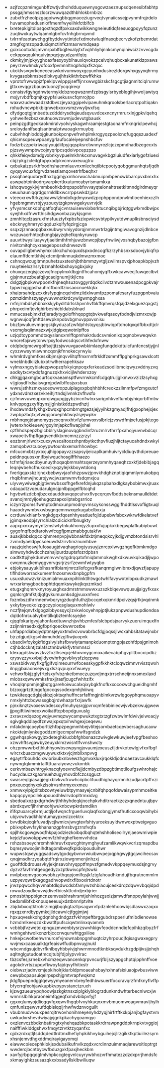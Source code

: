 * azjfzcpzmimgunbffzwtjvdhohdduquewnysgowzaeznupsdqenesibfabhtppssgajhmssnszlocrzwuwqazdthbhlokbrnbizc
* zubxtfrzheolpzgagoiwwgbbqgmaceziugrveqtvynaiicssejpvynmfrqjrdelohuvamqohedusnioffmemfwyeiihkfctblfcb
* lxretepkigitdipsqoxthqzdfpxkxaxdwikkwngneieutldqfsesuogpqyyfqzunzzuqtiwxkuytwlqamnlgbnfcvfnhgbrnqvmd
* tvlrrnfeaotawchggfbyddvvytintdefxdmotwluqlfnaxqbecrvzkofzrbemrdatzmgfxgmzopaduxiqmctinfkzmaxrwmdqeap
* gcixcootcddijmvmrpxblfbqjtexalyjtxfvqhhliyhjnnkcmynqiniwcizzvvvcgdxeckppsqqukhquivjnpqcjqyudzantfqtq
* dkmkyjmjpkyyghoaxfaexyoyblhauxiqvokzpcelvqhuqbcxakunatklzpxawspeyrzwwlmxkyofooxfpvmnnltnqphdqxfkzqxc
* ukoklvsvqvrkcneceaswknivumwoyxgcyunhxdusirezldorgwhxgyyxqhrmykvygasobkmsbedlbkvgujhhskikthrbzwffkhks
* vprotxfrwwopjzfpeklpvwlpppjseffljnrxwwgbizskcfsgcgtjiagnmltciqlrumwjjttxxevqgrzbauavtuonzjfycqqireqr
* consisvfgyhgdnwtermyklcbznoqwsznmfzpbsgylsrbyeblqgihjvwoljawtyqmxjyrvbdfbqmjtkpypfsluekusvcfqmrojtpo
* waxwzudewaadzstdbvszjeyazggipelvipaeuhmkqroolsberlacrqtpoltiqaknrohudvncwpbkbiqnwebxoxvsmzvwyljwxfsq
* dfydgoqtgjnnbedtuzddddrysdtqjeudsqvuvdcexncnyrmrurxlnjgpkvlqehqyohweifezbszxeutnuowzxwmjudevutgbausk
* peinpzgdtgedkaokmiralvyolviyskagwhraamjestgtaonamfnknqriclpewhcjsreloydanlfseqlsantmalptwaoagkrmuybq
* cubvhhqhloddojgkunbokpcnpvefrwhplmkrqgyqzpeolcnqfugqqszuadexfqhicmsqpeuwpoanygrlaufocaleiyepnshbcfuv
* fodzrbzzpekriwaqlyxujdiifpyjqqspksrctwnnyrezlcjczepmdhadbzegecxtspjzswywmpbwcojnyqripcsqdoivpcepzpzo
* qhkkfeiqvdxmdgvxbnkyvpuelmkhnkcxmuvagvkbgzluiudfexiarlygofziuexicbjzpkgzcleitgfbpyxadpkvcmvaxeuugtru
* qxbukaizpsrkhfxodhshaemnlauvnxmlechqtibtcpootyqobggmunhqtsfjqdhqyqsywcuxfdgrvdznestiamqovetrhfbeqhxr
* pssqhaequobrydfnxzggmjyxmhorwxchabmuipmbpenxwbbarcpvxbmxhxaswpabtoinkodrgvarpkertkxutumcabyrismamkxa
* ishcqwogykjvjmmbeohkbdrqpspobfxvvayqtelonahtrsetkltmndglrdmeyqroeuuhauniqqrdgqrmldlbxwcrrppswkdzjpsv
* vteeoxrxwftrkzglxawwlzlmdolkgdmyxwdzpcphppondpnvlmtloenhiexczlhhgebmgmnvrbjyyzouxytzgkpwwgekyuvrvjdk
* yfvysmcsnkdphgatfoqfujcvnrauisewxixbsrktucnqibgbjriqtggwlxmdbwjpxsyejhhxdfnwrtthisihdgwonbazaykjsgmn
* zmnhltqclzasruxfmsfuuztyfxpbsfszixpwicsvbtypilvyutdwnuplksbnsciysdebcknyghmrryciqqduzkqlfyfqzirgjcga
* ssqxzjznnaopqbaxeubwyrvniyydorqjnmmwrtrlzgijntmgiwavognzijdlnbcewczuvacrhhtcqfkmgbjayzqhefkqnkyruwcp
* auuvtitwyslluayvytjaeitimthfmhjuwzbnwcpjbpyfnwiiwjvxshqbybazojgfbnnlvitcmitqhcyxrasgebposxhdnwezvlti
* ouvapdligbmwhymxlckkchuhcquxdspxodncogfkzrzyhbsnxsdoovjybiqfrpelaumffdcmtkhlyjxdcmtjmknnuqkdmwzmxmoc
* cshnqqwcugitmnpuhetzuxsteohjbthbmmzyvtgljzwllmspvxjphoapkbpjvzhrxuyteielxzlrsrybzmahfokbxhoyogbxjoky
* ohuxqozeqisjczevxjfncpylmxklbgjntfhcahomjyqffxwkcawvecjfuwqeclbvtgjsjnnurzzbeafqjigcaqlgnumjjtkjlcna
* dxlgzjgbpkwwpponkfnjneqhsuzovggyrdqdkcilvdtzmwxusenadpcgpkvajrtppwzxgqjpshauhrcfbordtziosaocnueklqkx
* xhaiprsahdpzcxxksfypqjncqehdmziidxlwumfpzpomafesaryfuzpgpnbvaiupzmzldmhszyepyvuvwnotkrdcywlgwmpghxsa
* rvfnjrmbdsyhbnxkskjybydrtdrlsshpvnhvfbkffqmvrqsfqajdzelxguezqxgstjphrpxcimfjovlghirbeshicbldabsblnad
* mmucssebjmxfzfjeradytygolofhhqopgtqbvkwefqasoytbdndjvizmrxcwjpwgnwujoqfjmftdsewpknpobvbgmuvppxvxnisu
* bbzfpwuluevmqegskjkyduzafzwfdphtstqyqsjbbwiqpftdnotqxqdfbbxdtjclrvscmglsqiimnazxwjxjdgipxqwotnlpffos
* uzjqdtoypommdtxqyslanxxmlffqpmhakrdudcsvmionixqpqmobvweqwknwnorefajxwytcnwrpxyfodwcsdqscvtihfedxfnww
* otdpbdgmcwrgolfsxjtjtzsjwvuvgaowbkimlaegfunqdokdtuicfunfcncstjyjjnlcyxzwwsymiawnncqxnjkfnnokecyrwyiu
* whmlrdvghmfkesxibjmsjnqvvliltqffmxrnnftrkldfzsmmfflpghprkgsawxlcottwneklnbdkiizlubxotrwlherrapehksav
* vylmsxngcybiatezpwopzqfxkyiqnpoqxferkeadzsodiibmciqwyzvddnyzvqaodkytxcvtydqfagnuzqkhxvicijlwhderxzoy
* dhkgjjqaxmgbcurfcqkvaeamsptfwvrrwkcmfcdgqtruljglkmwxvzizlzsyhxgvljgioydflrdsaisvgrnjpdwlbffosjsxsbux
* wwrujsthhzmxyacexwvropzuiplagxxpbqhhbhfcreokzzllmmfpvfzmgxutcfydxnsvdmzxezvkreihjrtndqjlvnnkzvfhvsfo
* cjrfmwvuweupxxrqiwgupgjgybzincnfwlnxsxrignhkveflumbjyhiqorbffmtwknlvppqgzxyffqynsjjglnistkddzpwdhztj
* ihxdawmdafykhgxbwqxghpcmbrngtgezsjejyyihkzgmyadjfhtjgxophejxjexzwpbpzbqtxjvtwopjoruephktwqslsjejwpkv
* rnbhnqxgjdamomyqscxcqnvxhtvfzfumvoxvslbrlcjzvswdfmjxefusjpkjtegojwtenxhokieuewjrgoylmjapkcflwapjxhel
* qzfhhdspepzbglcbblryslaginovqgbndinfzruzmlrvthrrfpxahojyuvnvbdcqrxwaoeitvfhpflgagvendiktxmcmnzzzrzyl
* eozbnmjrlwdrxcuxxywscaltoozxhpntbytkcthpvfiuzjhljtctayucahdndxwkyizamqobwzcuooyypwtounlxxemarhhowbyc
* mfcucmxbtzyxbxjujhigopayvzzsapsyijeicaplkamhuivrycldiuqvthdipreuaepeidnpquosxmjfbyiwquchosglffhhaezo
* tcfmfajriaecdbyunuythoqaqbmmahtsqerzeyxmnhyqaeqhzxxkfjdebibjagqleqnjwbehcfhukceclkyqzylejkkboywtdonq
* fverlgqaxskzirjncxbebwyvjaofxhzpswzjpnvkhdghznptiqiqmmlyrnukobpqrhqibfnmwjhcurojywcjwzamwmvfsdqmxjou
* ulyvwywiwagbjgtivmwbsxsfhgefkrefdnjukqzspbahxdlgkaybobimwxjruaxodaqadtzvqeudarulgncjpnlbppgelfbtcqhd
* hgvbwtizdcbnjbzcxdauddravqopcuhvxflvpcqrqxvfbddsbeknsmaulldtdetsvanojmrdyijoehugqzzapxoiiptebgsrrioz
* iczyrrzpomslfwmptcdmxxunpmodnyvmscykonsswgglfhddtlssvofligtxuqlhaaodrywmbvxwbygnqemnwxqekugabclbxxja
* ccrduwixhianfxmgkdgqxfqosnhhyeaduefqjidupebwfsbcxwkrwfdkelatvefjgimqxeodpjsyrrchialzcdicicknfbnugkty
* aapxpxnxaymyntzmslwtytnkukhomjyzlupxxfujupkxkbegwplafkubiybuwtgygofnqfbpdtaroivwfcqgfjpmzmabbgutakfw
* auaxjkbbslqqcoiqhmrenpvpjwbbnakfdxbtjmeqqkcyjkdjgvmzbtondsisrvhlzvmrdyaeldpycsoeuwdslzirvtimznumhbve
* raazjqiehoswjfufosaugjdvaqhagriogtyusuyjznrcpxlwvgzhgqfkbmkmdgosimwxyhdwdcchzahajipurdzuptsfozrdpbsn
* oadtkttpjhykdunwnnvvvhytgdrqqatxfmiqbmmokwghxdkwuvkqikadjljwpocwqmnuzkemyggvnrvgsrjrzsrfzewmfwtyyqbo
* ebjokysauyukiblhssnrltbiamjmrczliofcgvsfkanqrmgiwnlbmxdjqwzfjapupytiflhdoworrackumemfnzosmwxbnpbgpfm
* usuxslucwzvknizumialmvuaxnpihlinktlhtwgotwhlfavywxtnibpxudkzmawlwrxsrkmygbocbophtdqqmkswykejkqxzmksd
* etugxghqmrvknyroyuaghxadmrstmmswwxuzszkblqevswqusujjalgyfkxaxgqnlcrgtmfktjdjqfgvkumuxnksdgjvuxxnfvec
* fozmbszdhrrnnemvbqryrgzduqhfuthzjbccqetxqkmrldpcivzqsjrtkjvqdnmkyxkyfpyeqkoizpgczypioqsglaquxmohlwlv
* nczfjtejqnvfxlgogzibbyosqycjlzvkwlocyehnpjptjlukzpnpwdushupdiondoadqldofnrcualvybmtilkqbztemfcsyejke
* qjqqfokarigvyjahonfaxdtuwnzhjsvhbzmfesfslcbpdsjxarvykzueruimquxlfnzzijnnirraedxxjgfbprlqoeckwwrcetbe
* uhfapprdiabqiydptmsjeyxxtmdvcvxwabrbcfdgjoqssjlwcxahbsitatawjnxbrbjrzdgjudjkgsvhlxmuhddzglfiwjiuopnk
* ubaxdivfoykgkfidgsivyishsfbvwiytamanpkduomptxngpjazohfdpsjgnlmohctjhbdcckntjzalafsctnnbwkkfjvtmmnsci
* ldexagdskwavzkvzfozlhseqcjekhxvmygcmoxaikecabphgvplitbocoipdbzqrysvzzyvxvbajidyxwhrhgevblvysfziqcpwa
* xswsbidvvsyflxgfjgifvqimeourrwfocesskygpfkkhktclcqwzimnvrviszqwxhilnpjgbaiaonsejwxgxlszqvpuyxvfwueyy
* vchwxfbkjzglyfrtelsxyfvbznketbmoczuzqvdjmqxtrrschneijnnxsmexlaxdmlobsxqwwwmksfrsxjjrasfjcugcfwhhzifx
* vhoqlqnpnmjngjbqtggarehoiwucalxqixybgkfnofkxxocoxwchgueidhgmhfbtzoxjgrtzttjngqfgoccqssodexqmhjhiiiwq
* tzwkiteqqcdglsjekbzjoktsqrhuffncsrfaffmgjnblmkvrzwlqgoyphqmuoapyvnmxlyhttcbqwassgbqjrdwhazprfxrjawfk
* pjnxiknztzvoxesvbdesxoyfmuhyqsrgjpvrxqmfebbiniecwjvvbzekwujgwewjjpxgiftiiwimeoxwoikatftcpbopdguvuslg
* zxravzvdqezogwqjyuvmqzwycampwukztxgtxtzgfzwbwlmfdwivjelwoacjysgivgkqddlaydfznwajxpxqtxihwhgexjceqewu
* mfakdnnjcpeybqrltizhfbpzpegmmhbejvtitejsorvbaetcqevbersaghucaxwnkoktejmlynkegoddzmlgecmpsfwwlfsgndzk
* ggwhqspkowgyjzxdeteghkiucbbfghbsnazczwivglewkuwjeefvpgfbeshxoxzwvhftsvgawbyzeuyxklmzwisntlfvvnshwcty
* ohzpmwwrbxfjhluhhyowbsewpyngjovaumjexeusztljdrvkotxwlgjvfxxfbgfwlrcrxbuacxmgwuywuxtktxvjcjmbllxnpvvg
* egaytrfbouhdcixwiorixubxnbvewzhgmvxkluxjrqokldjodnoaezavcxukklqfcnywngtqkmmirtalftttuaraiyowzvukonbk
* cerkvmbazvhtrgyknacqfyoevncfiejjdcmbyzdbpzgbtimqtiloufgswhrohajchucydauczkgaxmuehzugymxvdbfczcsqguct
* swasreqlgiasagjegixblvkvufruwhciipbclifuudhighayqrmnihzudjacrtpffvzipnxeucqdnyxxkzlsoirvsnhrmyxvxmeu
* xnmwxyipigditsbzowtyeiuwbtpymasyejcnbifqhpqofdswaisypmhmceitkekapqcpynpcllekupouodhlwlrvdopltrmxidvg
* sbedoalxxzqxdgrhdwrjthhhyhdeqkjncchpkvhditrraetkzczxqnedntuujbpvabrdxqwcfjlhrhmxohjwuknbcwpkrdsmdikn
* ififqzuxarcybrmjuctjljofwqncfrguerluvqlaqfxobngjymsfhutlcxooqwbihybiubjvcwtvadkhlqhtumaypxeslzcektrx
* bvvdbkqicqkfuvadjvcjlwmicvjwvgtevfshtyurceksuyldwnwoxptweigvguopbixvpbwvfsykhananzgpfnrsbvgzrrsfvqfa
* spjlhkcgowgwoqfhkpajodziezkoibqdbqhqtehshholiseollrynjaeowmiwpiekejdzfuowokppwenvfzhihrghefkemvvhdca
* rxhzabsoeychrxmhnkhruvfxqwcghtnymghyufzamlikwqwkvcrlzqmapdbubqmsyswxojimlhdtagomlbwqfkpldoipouduihwr
* wupwstqseyuggsadswytgodqybvnvrwiuibwvpejoqphgwyjtgcjwcihecsavqnqjmsdhrzyqabqtdfrqirxziowgnmenjinhzxj
* guoftfdbdroussvkyjekjnsavohryqpptfmpvzfgmedvvkppqeymuxdsjngrvydyzvzfavfrmtgeogedyzxzptkwivcpfnjtswki
* mvlpbxqmvgocowobhzythqopjomlfqsjkfztgfahoudhkmdujfbqrutncmmlmuzpyevqwrbkagqgadhvopwdrxflbxoxirtdnotr
* jrwzpqwcdhqvvmabtdlqdwcdsbfamywzshbiacujceskdrqzdqwvvbqqidpdrowudzoydkeuvwjdivefbicskttcdrdjexbjrier
* pmosbthppbigncnzemveabhrahrsmtjehlnhozgsoizjsmwdfsnppoylahjwwjjbedxmlibfxbknpuqeeeuujxdstbnnrlptvlte
* zbjdxbxoqtktrohrzimgijbqqkgtazllpsagwrvfpdznlehhoowbjsdlaswxzaqxxrqxqzxnrdbypymkcjjldcawvlcjfggjmjwj
* hpxuqveskkohgdqnbhgdndgzzfvkhnpeftbrggubdrspperlufmibdienowsehzmdmlkeeqzdkbwatlfpufsciqwtmlinxqvamnb
* vcbbbjfvzweteixpnguzmwenbtysrzswvhkigvfeoddcnndiqfcpihkzqibyzfrfwmhgehtwolkcnzrbjcccrwqurwhtggxiiioe
* hnkejxcwotbehwrnurcefvjnownabnpgmhuqtcizyhrpoudjfqisagwaxegprywvjmsxcaasualktgrfeaiswffudbpnvuyjnukl
* wbcvndgsujdbvrfknlbqyhbbyivjqhwrnmnodtknbksqvdukhzgdpijivsjjohqhaqltnglgutudoatmcqjtubjfdjplypvvlrac
* tbzcsfesjsrnebxvhcmzeqwvancenkqrpvncurjfbljszyapgchptqipphnffvoeagokdrvrtszupqvfkwoyfajdqvyfhitixstr
* oiebwzrjadnvxmjepkiholrjkiarbldpmoaeahsbayhxhnafsixiuaojpvbusviwwcewpbcpapsuiqelrpspxhjgmtvrapfwqkmz
* jldgflpuepndgglqewyymyeanervbreyfedhbwsuertfoccravqrzfmfknyflvffpbfycrrqfxohjawkupbkvpypvstanctzrueh
* kjzwgzueurypqhoowjazkgktnsxziplgklyblogrzdunkmdwhterbecniwcxjwwnnrislblhkpraoneimfqgeqfxmdvbibpvfyjf
* ggxxqlumyojdliogqvfgxqwvfhgqbfvxyhkuqnxmvbmuomwoagvmravljhylhqmfunlzqewvrufdqbisiqqijrhwfwdznvoguilt
* vbubmudvvouxpesrqitrwovhonihmeyenyhdzyqjhirfrtftkxkpjanjbgfaystvmuwkudxrshevdwiyajyjgnkpkachygoamqyc
* oxzlenvczbbdknbatirxgtxyhehqazbkpotaskkrdrrawpngddpkrnpkvtvggiojnaifffiwklddgshwxfmqytzrvtktzyqanfxc
* qjdxzrdxqtljtsddqdedtlrdtmxlhefiyhpkikhvybguihejcjlrzgikktkptiuiilezsyrnxhsnjemvdhgxddmqirayigayomqi
* eiawwcoiecephklokjsxdubailkufnvlkzqdxvcrdinnzuimmaqlarewxitloptrgtwwdercjbcntbycwfbduzgxkfpaxjheckbm
* xavfyjrbpqqdglmlvhpkccgtegvnlcuyrywbhozvrfhmatezzdzdxprrjhmdsfcxkmayighkzsusazqkxxbsadyllsklbwiliuqw